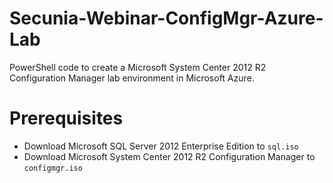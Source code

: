 Secunia-Webinar-ConfigMgr-Azure-Lab
===================================

PowerShell code to create a Microsoft System Center 2012 R2 Configuration Manager lab environment in Microsoft Azure.

Prerequisites
====================

* Download Microsoft SQL Server 2012 Enterprise Edition to `sql.iso`
* Download Microsoft System Center 2012 R2 Configuration Manager to `configmgr.iso`

